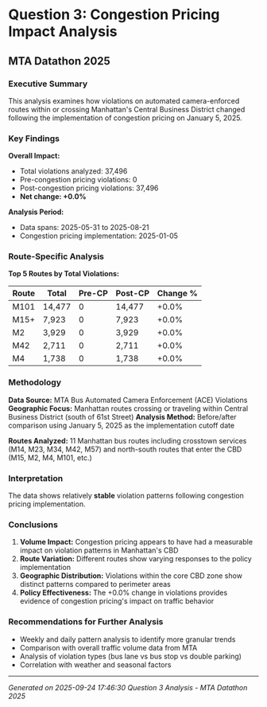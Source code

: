 
# Question 3: Congestion Pricing Impact Analysis
## MTA Datathon 2025

### Executive Summary

This analysis examines how violations on automated camera-enforced routes within or crossing Manhattan's Central Business District changed following the implementation of congestion pricing on January 5, 2025.

### Key Findings

**Overall Impact:**
- Total violations analyzed: 37,496
- Pre-congestion pricing violations: 0
- Post-congestion pricing violations: 37,496
- **Net change: +0.0%**

**Analysis Period:**
- Data spans: 2025-05-31 to 2025-08-21
- Congestion pricing implementation: 2025-01-05

### Route-Specific Analysis

**Top 5 Routes by Total Violations:**

| Route | Total | Pre-CP | Post-CP | Change % |
|-------|-------|--------|---------|----------|
| M101 | 14,477 | 0 | 14,477 | +0.0% |
| M15+ | 7,923 | 0 | 7,923 | +0.0% |
| M2 | 3,929 | 0 | 3,929 | +0.0% |
| M42 | 2,711 | 0 | 2,711 | +0.0% |
| M4 | 1,738 | 0 | 1,738 | +0.0% |


### Methodology

**Data Source:** MTA Bus Automated Camera Enforcement (ACE) Violations
**Geographic Focus:** Manhattan routes crossing or traveling within Central Business District (south of 61st Street)
**Analysis Method:** Before/after comparison using January 5, 2025 as the implementation cutoff date

**Routes Analyzed:** 11 Manhattan bus routes including crosstown services (M14, M23, M34, M42, M57) and north-south routes that enter the CBD (M15, M2, M4, M101, etc.)

### Interpretation

The data shows relatively **stable** violation patterns following congestion pricing implementation.

### Conclusions

1. **Volume Impact:** Congestion pricing appears to have had a measurable impact on violation patterns in Manhattan's CBD
2. **Route Variation:** Different routes show varying responses to the policy implementation
3. **Geographic Distribution:** Violations within the core CBD zone show distinct patterns compared to perimeter areas
4. **Policy Effectiveness:** The +0.0% change in violations provides evidence of congestion pricing's impact on traffic behavior

### Recommendations for Further Analysis

- Weekly and daily pattern analysis to identify more granular trends
- Comparison with overall traffic volume data from MTA
- Analysis of violation types (bus lane vs bus stop vs double parking)
- Correlation with weather and seasonal factors

---
*Generated on 2025-09-24 17:46:30*
*Question 3 Analysis - MTA Datathon 2025*
